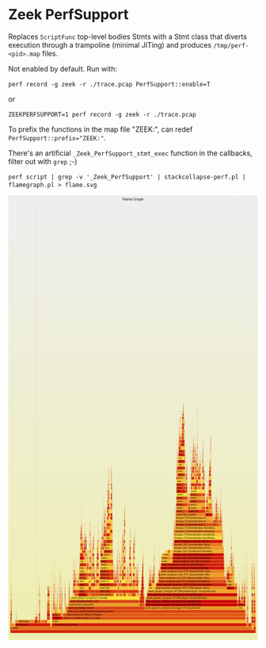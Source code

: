 Zeek PerfSupport
================

Replaces `ScriptFunc` top-level bodies Stmts with a Stmt class that diverts execution
through a trampoline (minimal JITing) and produces `/tmp/perf-<pid>.map` files.

Not enabled by default. Run with:

    perf record -g zeek -r ./trace.pcap PerfSupport::enable=T

or

    ZEEKPERFSUPPORT=1 perf record -g zeek -r ./trace.pcap

To prefix the functions in the map file "ZEEK:", can redef `PerfSupport::prefix="ZEEK:"`.

There's an artificial `_Zeek_PerfSupport_stmt_exec` function in the callbacks, filter
out with `grep` ;-)

    perf script | grep -v '_Zeek_PerfSupport' | stackcollapse-perf.pl |  flamegraph.pl > flame.svg


![Flamegraph](./example/flame.svg)
